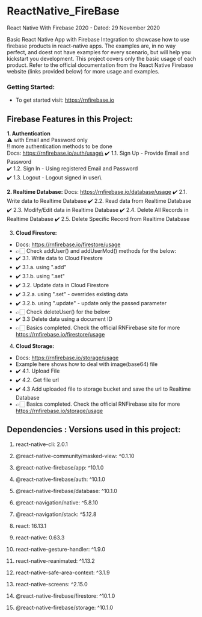 # ReactNative_FireBase
React Native With Firebase 2020 - Dated: 29 November 2020

Basic React Native App with Firebase Integration to showcase how to use firebase products in react-native apps. The examples are, in no way perfect, and doest not have examples for every scenario, but will help you kickstart you development. This project covers only the basic usage of each product. Refer to the official documentation from the React Native Firebase website (links provided below) for more usage and examples.


### Getting Started:

- To get started visit: https://rnfirebase.io

## Firebase Features in this Project:
**1. Authentication**\
⚠️ with Email and Password only\
‼️ more authentication methods to be done\
Docs: https://rnfirebase.io/auth/usage\
✔️ 1.1. Sign Up - Provide Email and Password\
✔️ 1.2. Sign In - Using registered Email and Password\
✔️ 1.3. Logout - Logout signed in user\

**2. Realtime Database:**
Docs: https://rnfirebase.io/database/usage
✔️ 2.1. Write data to Realtime Database
✔️ 2.2. Read data from Realtime Database
✔️ 2.3. Modify/Edit data in Realtime Database
✔️ 2.4. Delete All Records in Realtime Database
✔️ 2.5. Delete Specific Record from Realtime Database

3. **Cloud Firestore:**

- Docs: https://rnfirebase.io/firestore/usage
- 👉🏻 Check addUser() and addUserMod() methods for the below:
-  ✔️ 3.1. Write data to Cloud Firestore
-  ✔️ 3.1.a. using ".add"
-  ✔️ 3.1.b. using ".set"
-  ✔️ 3.2. Update data in Cloud Firestore
-  ✔️ 3.2.a. using ".set" - overrides existing data
-  ✔️ 3.2.b. using ".update" - update only the passed parameter
- 👉🏻 Check deleteUser() for the below:
- ✔️ 3.3 Delete data using a document ID
- 👉🏻 Basics completed. Check the official RNFirebase site for more https://rnfirebase.io/firestore/usage


4. **Cloud Storage:**
- Docs: https://rnfirebase.io/storage/usage
- Example here shows how to deal with image(base64) file
- ✔️ 4.1. Upload File
- ✔️ 4.2. Get file url
- ✔️ 4.3 Add uploaded file to storage bucket and save the url to Realtime Database
- 👉🏻 Basics completed. Check the official RNFirebase site for more https://rnfirebase.io/storage/usage


## Dependencies : Versions used in this project:
1. react-native-cli: 2.0.1

2. @react-native-community/masked-view: ^0.1.10
3. @react-native-firebase/app: ^10.1.0
4. @react-native-firebase/auth: ^10.1.0
5. @react-native-firebase/database: ^10.1.0
6. @react-navigation/native: ^5.8.10
7. @react-navigation/stack: ^5.12.8
8. react: 16.13.1
9. react-native: 0.63.3
10. react-native-gesture-handler: ^1.9.0
11. react-native-reanimated: ^1.13.2
12. react-native-safe-area-context: ^3.1.9
13. react-native-screens: ^2.15.0
14. @react-native-firebase/firestore: ^10.1.0
15. @react-native-firebase/storage: ^10.1.0
